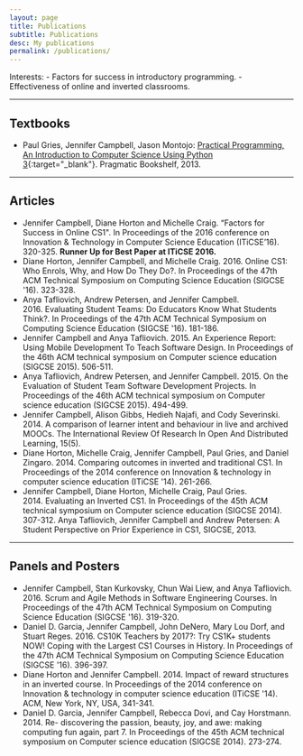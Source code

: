 ```yaml
---
layout: page
title: Publications
subtitle: Publications
desc: My publications
permalink: /publications/
---
```


<div class="pretty-links">

<div class="lead lead-about">
</div>
Interests:  
- Factors for success in introductory programming.  
- Effectiveness of online and inverted classrooms.

<!-- 
{::nomarkdown} 
<figure class="site-profile">
    <img src="{{ site.baseurl }}/assets/img/profile.png">
</figure>
{:/} -->

<!-- Neve aethere orbe hic *virginis trunco* in spreto diuque latarumque, mea? Ultima
sulcum antris conlapsosque potiere curvat Phasias superas adpulit vertex est
Elei est fumificisque, puniceo? Et dulcis me Argo precibus: haec blanditiae
[candida](http://murmure.org/.html). -->

---

## Textbooks

- Paul Gries, Jennifer Campbell, Jason Montojo: [Practical Programming, An Introduction to Computer Science Using Python 3](https://pragprog.com/book/gwpy2/practical-programming){:target="_blank"}. Pragmatic Bookshelf, 2013.


---

## Articles

- Jennifer Campbell, Diane Horton and Michelle Craig. “Factors for Success in Online CS1". In Proceedings of the 2016 conference on Innovation & Technology in Computer Science Education (ITiCSE’16). 320-325. **Runner Up for Best Paper at ITiCSE 2016.**
- Diane Horton, Jennifer Campbell, and Michelle Craig. 2016. Online CS1: Who Enrols, Why, and How Do They Do?. In Proceedings of the 47th ACM Technical Symposium on Computing Science Education (SIGCSE '16). 323-328.
- Anya Tafliovich, Andrew Petersen, and Jennifer Campbell. 2016. Evaluating Student Teams: Do Educators Know What Students Think?. In Proceedings of the 47th ACM Technical Symposium on Computing Science Education (SIGCSE '16). 181-186.
- Jennifer Campbell and Anya Tafliovich. 2015. An Experience Report: Using Mobile Development To Teach Software Design. In Proceedings of the 46th ACM technical symposium on Computer science education (SIGCSE 2015). 506-511.
- Anya Tafliovich, Andrew Petersen, and Jennifer Campbell. 2015. On the Evaluation of Student Team Software Development Projects. In Proceedings of the 46th ACM technical symposium on Computer science education (SIGCSE 2015). 494-499.
- Jennifer Campbell, Alison Gibbs, Hedieh Najafi, and Cody Severinski. 2014. A comparison of learner intent and behaviour in live and archived MOOCs. The International Review Of Research In Open And Distributed Learning, 15(5).
- Diane Horton, Michelle Craig, Jennifer Campbell, Paul Gries, and Daniel Zingaro. 2014. Comparing outcomes in inverted and traditional CS1. In Proceedings of the 2014 conference on Innovation & technology in computer science education (ITiCSE '14). 261-266.
- Jennifer Campbell, Diane Horton, Michelle Craig, Paul Gries. 2014. Evaluating an Inverted CS1. In Proceedings of the 45th ACM technical symposium on Computer science education (SIGCSE 2014). 307-312.
Anya Tafliovich, Jennifer Campbell and Andrew Petersen: A Student Perspective on Prior Experience in CS1, SIGCSE, 2013.

---

## Panels and Posters

- Jennifer Campbell, Stan Kurkovsky, Chun Wai Liew, and Anya Tafliovich. 2016. Scrum and Agile Methods in Software Engineering Courses. In Proceedings of the 47th ACM Technical Symposium on Computing Science Education (SIGCSE '16). 319-320.
- Daniel D. Garcia, Jennifer Campbell, John DeNero, Mary Lou Dorf, and Stuart Reges. 2016. CS10K Teachers by 2017?: Try CS1K+ students NOW! Coping with the Largest CS1 Courses in History. In Proceedings of the 47th ACM Technical Symposium on Computing Science Education (SIGCSE '16). 396-397.
- Diane Horton and Jennifer Campbell. 2014. Impact of reward structures in an inverted course. In Proceedings of the 2014 conference on Innovation & technology in computer science education (ITiCSE '14). ACM, New York, NY, USA, 341-341.
- Daniel D. Garcia, Jennifer Campbell, Rebecca Dovi, and Cay Horstmann. 2014. Re- discovering the passion, beauty, joy, and awe: making computing fun again, part 7. In Proceedings of the 45th ACM technical symposium on Computer science education (SIGCSE 2014). 273-274.

</div>

